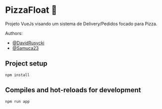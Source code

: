# PizzaFloat 🍕

Projeto VueJs visando um sistema de Delivery/Pedidos focado para Pizza.

Authors: 
- [@DavidRusycki](https://github.com/DavidRusycki)
- [@Samuca23](https://github.com/Samuca23)

## Project setup
```
npm install
```

## Compiles and hot-reloads for development
```
npm run app
```


